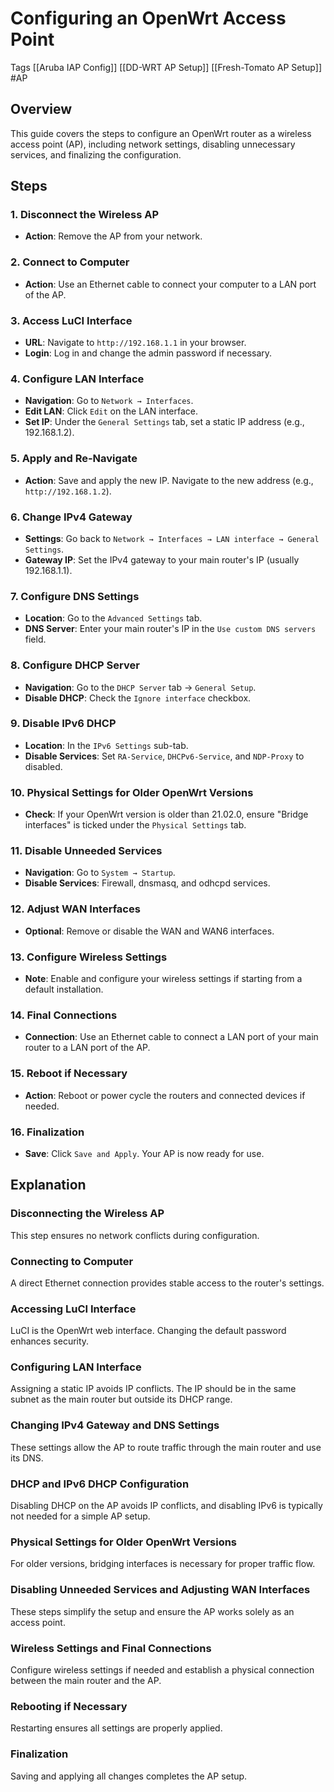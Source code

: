 # Configuring an OpenWrt Access Point
Tags [[Aruba IAP Config]] [[DD-WRT AP Setup]] [[Fresh-Tomato AP Setup]]
#AP 
## Overview
This guide covers the steps to configure an OpenWrt router as a wireless access point (AP), including network settings, disabling unnecessary services, and finalizing the configuration.

## Steps

### 1. Disconnect the Wireless AP
- **Action**: Remove the AP from your network.

### 2. Connect to Computer
- **Action**: Use an Ethernet cable to connect your computer to a LAN port of the AP.

### 3. Access LuCI Interface
- **URL**: Navigate to `http://192.168.1.1` in your browser.
- **Login**: Log in and change the admin password if necessary.

### 4. Configure LAN Interface
- **Navigation**: Go to `Network → Interfaces`.
- **Edit LAN**: Click `Edit` on the LAN interface.
- **Set IP**: Under the `General Settings` tab, set a static IP address (e.g., 192.168.1.2).

### 5. Apply and Re-Navigate
- **Action**: Save and apply the new IP. Navigate to the new address (e.g., `http://192.168.1.2`).

### 6. Change IPv4 Gateway
- **Settings**: Go back to `Network → Interfaces → LAN interface → General Settings`.
- **Gateway IP**: Set the IPv4 gateway to your main router's IP (usually 192.168.1.1).

### 7. Configure DNS Settings
- **Location**: Go to the `Advanced Settings` tab.
- **DNS Server**: Enter your main router's IP in the `Use custom DNS servers` field.

### 8. Configure DHCP Server
- **Navigation**: Go to the `DHCP Server` tab → `General Setup`.
- **Disable DHCP**: Check the `Ignore interface` checkbox.

### 9. Disable IPv6 DHCP
- **Location**: In the `IPv6 Settings` sub-tab.
- **Disable Services**: Set `RA-Service`, `DHCPv6-Service`, and `NDP-Proxy` to disabled.

### 10. Physical Settings for Older OpenWrt Versions
- **Check**: If your OpenWrt version is older than 21.02.0, ensure "Bridge interfaces" is ticked under the `Physical Settings` tab.

### 11. Disable Unneeded Services
- **Navigation**: Go to `System → Startup`.
- **Disable Services**: Firewall, dnsmasq, and odhcpd services.

### 12. Adjust WAN Interfaces
- **Optional**: Remove or disable the WAN and WAN6 interfaces.

### 13. Configure Wireless Settings
- **Note**: Enable and configure your wireless settings if starting from a default installation.

### 14. Final Connections
- **Connection**: Use an Ethernet cable to connect a LAN port of your main router to a LAN port of the AP.

### 15. Reboot if Necessary
- **Action**: Reboot or power cycle the routers and connected devices if needed.

### 16. Finalization
- **Save**: Click `Save and Apply`. Your AP is now ready for use.

## Explanation

### Disconnecting the Wireless AP
This step ensures no network conflicts during configuration.

### Connecting to Computer
A direct Ethernet connection provides stable access to the router's settings.

### Accessing LuCI Interface
LuCI is the OpenWrt web interface. Changing the default password enhances security.

### Configuring LAN Interface
Assigning a static IP avoids IP conflicts. The IP should be in the same subnet as the main router but outside its DHCP range.

### Changing IPv4 Gateway and DNS Settings
These settings allow the AP to route traffic through the main router and use its DNS.

### DHCP and IPv6 DHCP Configuration
Disabling DHCP on the AP avoids IP conflicts, and disabling IPv6 is typically not needed for a simple AP setup.

### Physical Settings for Older OpenWrt Versions
For older versions, bridging interfaces is necessary for proper traffic flow.

### Disabling Unneeded Services and Adjusting WAN Interfaces
These steps simplify the setup and ensure the AP works solely as an access point.

### Wireless Settings and Final Connections
Configure wireless settings if needed and establish a physical connection between the main router and the AP.

### Rebooting if Necessary
Restarting ensures all settings are properly applied.

### Finalization
Saving and applying all changes completes the AP setup.
